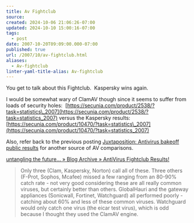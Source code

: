 ```yaml
---
title: Av Fightclub
source: 
created: 2024-10-06 21:06:26-07:00
updated: 2024-10-10 15:00:16-07:00
tags:
  - post
date: 2007-10-20T09:09:00.000-07:00
published: true
url: /2007/10/av-fightclub.html
aliases:
  - Av-fightclub
linter-yaml-title-alias: Av-fightclub
---
```



You get to talk about this Fightclub.  Kaspersky wins again.   
  
I would be somewhat wary of ClamAV though since it seems to suffer from loads of security holes:  [https://secunia.com/product/2538/?task=statistics\_2007](https://secunia.com/product/2538/?task=statistics_2007) versus the Kaspersky results:  [https://secunia.com/product/10470/?task=statistics\_2007](https://secunia.com/product/10470/?task=statistics_2007)  
  
Also, refer back to the previous posting [Juxtaposition: Antivirus bakeoff public results](https://juxtaposition.axley.net/archives/2007/05/antivirus_bakeo_1.html) for another source of AV comparisons.  
  
[untangling the future… » Blog Archive » AntiVirus Fightclub Results!](https://blog.untangle.com/?p=96)  

> Only three (Clam, Kaspersky, Norton) call all of these. Three others (F-Prot, Sophos, Mcafee) missed a few ranging from an 80-90% catch rate - not very good considering these are all really common viruses, but certainly better than others. GlobalHauri and the gateway appliances (Sonicwall, Fortinet, Watchguard) all performed poorly - catching about 60% and less of these common viruses. Watchguard would only catch one virus (the eicar test virus), which is odd because I thought they used the ClamAV engine.

[](https://juxtaposition.axley.net/archives/2007/05/antivirus_bakeo_1.html)